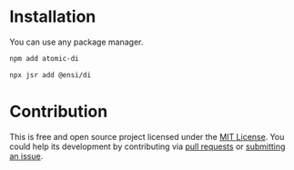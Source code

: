 # Installation

You can use any package manager.

```bash
npm add atomic-di
```
```bash
npx jsr add @ensi/di
```

# Contribution

This is free and open source project licensed under the [MIT License](LICENSE). You could help its development by contributing via [pull requests](https://github.com/ncor/atomic-di/fork) or [submitting an issue](https://github.com/ncor/atomic-di/issues).
